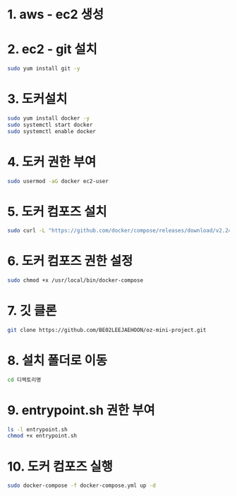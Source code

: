 # 1. aws - ec2 생성  

# 2. ec2 - git 설치  

```bash
sudo yum install git -y
```
# 3. 도커설치  

```bash
sudo yum install docker -y
sudo systemctl start docker
sudo systemctl enable docker
```

# 4. 도커 권한 부여  

```bash
sudo usermod -aG docker ec2-user
```

# 5. 도커 컴포즈 설치

```bash
sudo curl -L "https://github.com/docker/compose/releases/download/v2.24.6/docker-compose-$(uname -s)-$(uname -m)" -o /usr/local/bin/docker-compose
```

# 6. 도커 컴포즈 권한 설정  

```bash
sudo chmod +x /usr/local/bin/docker-compose
```

# 7. 깃 클론  

```bash
git clone https://github.com/BE02LEEJAEHOON/oz-mini-project.git
```

# 8. 설치 폴더로 이동  

```bash
cd 디렉토리명
```

# 9.  entrypoint.sh 권한 부여

```bash
ls -l entrypoint.sh
chmod +x entrypoint.sh
```

# 10. 도커 컴포즈 실행

```bash  
sudo docker-compose -f docker-compose.yml up -d
```
